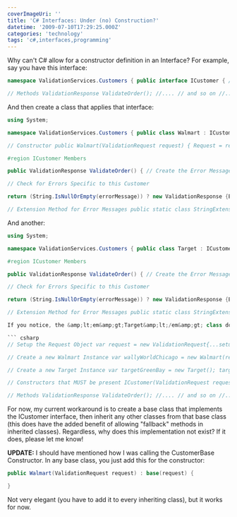 ```yaml
---
coverImageUri: ''
title: 'C# Interfaces: Under (no) Construction?'
datetime: '2009-07-10T17:29:25.000Z'
categories: 'technology'
tags: 'c#,interfaces,programming'
---
```


Why can't C# allow for a constructor definition in an Interface? For example,
say you have this interface:

```csharp
namespace ValidationServices.Customers { public interface ICustomer { // Properties ValidationRequest Request{ get; set;}

// Methods ValidationResponse ValidateOrder(); //.... // and so on //.... } }
```

And then create a class that applies that interface:

```csharp
using System;

namespace ValidationServices.Customers { public class Walmart : ICustomer { // Properties public ValidationRequest Request { get; set; }

// Constructor public Walmart(ValidationRequest request) { Request = request; }

#region ICustomer Members

public ValidationResponse ValidateOrder() { // Create the Error Message var errorMessage = string.Empty; // Default Return

// Check for Errors Specific to this Customer

return (String.IsNullOrEmpty(errorMessage)) ? new ValidationResponse {ErrorMessage = errorMessage, StatusCode = &amp;quot;OK&amp;quot;} : new ValidationResponse {ErrorMessage = errorMessage, StatusCode = &amp;quot;Fail&amp;quot;}; } #endregion }

// Extension Method for Error Messages public static class StringExtensions { public static void AddToErrorMessage(this string s, string newError) { s += &amp;quot;\\n&amp;quot; + newError; } } }
```

And another:

````csharp
using System;

namespace ValidationServices.Customers { public class Target : ICustomer { // Properties public ValidationRequest Request { get; set; }

#region ICustomer Members

public ValidationResponse ValidateOrder() { // Create the Error Message var errorMessage = string.Empty; // Default Return

// Check for Errors Specific to this Customer

return (String.IsNullOrEmpty(errorMessage)) ? new ValidationResponse {ErrorMessage = errorMessage, StatusCode = &amp;quot;OK&amp;quot;} : new ValidationResponse {ErrorMessage = errorMessage, StatusCode = &amp;quot;Fail&amp;quot;}; } #endregion }

// Extension Method for Error Messages public static class StringExtensions { public static void AddToErrorMessage(this string s, string newError) { s += &amp;quot;\\n&amp;quot; + newError; } } }{/csharp\]

If you notice, the &amp;lt;em&amp;gt;Target&amp;lt;/em&amp;gt; class does &amp;lt;strong&amp;gt;not&amp;lt;/strong&amp;gt; implement a constructor. As such, a value is never assigned to the &amp;lt;em&amp;gt;Request&amp;lt;/em&amp;gt; property. It also means that the &amp;lt;em&amp;gt;Target&amp;lt;/em&amp;gt; object would need to be initialized differently if you wanted the same results as the &amp;lt;em&amp;gt;Walmart&amp;lt;/em&amp;gt; class:

``` csharp
// Setup the Request Object var request = new ValidationRequest{...setup properties here..};

// Create a new Walmart Instance var wallyWorldChicago = new Walmart(request);

// Create a new Target Instance var targetGreenBay = new Target(); targetGreenBay.Request = new ValidationRequest{...setup properties here...};&amp;lt;/pre&amp;gt;&amp;lt;p&amp;gt;If there were a way to &amp;lt;strong&amp;gt;force&amp;lt;/strong&amp;gt; a constructor onto these classes, such as through the interface, it would make this process much more standard. My (ideal) implmentation would be a quick change to the original interface:&amp;lt;/p&amp;gt; &amp;lt;pre lang=&amp;quot;csharp&amp;quot; line=&amp;quot;1&amp;quot;&amp;gt;namespace ValidationServices.Customers { public interface ICustomer { // Properties ValidationRequest Request{ get; set;}

// Constructors that MUST be present ICustomer(ValidationRequest request);

// Methods ValidationResponse ValidateOrder(); //.... // and so on //.... } }
````

For now, my current workaround is to create a base class that implements the
ICustomer interface, then inherit any other classes from that base class (this
does have the added benefit of allowing "fallback" methods in inherited
classes). Regardless, why does this implementation not exist? If it does, please
let me know!

**UPDATE:** I should have mentioned how I was calling the CustomerBase
Constructor. In any base class, you just add this for the constructor:

```csharp
public Walmart(ValidationRequest request) : base(request) {

}
```

Not very elegant (you have to add it to every inheriting class), but it works
for now.
